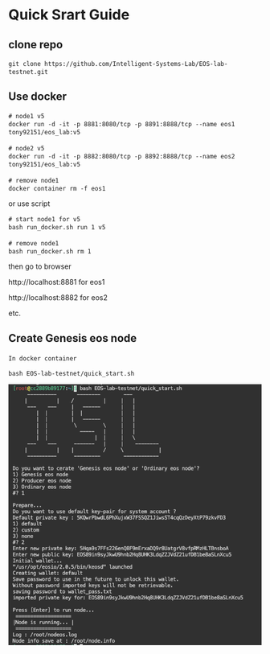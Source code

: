 # Quick Srart Guide

## clone repo

```sheel=
git clone https://github.com/Intelligent-Systems-Lab/EOS-lab-testnet.git
```

## Use docker 

```shell=
# node1 v5
docker run -d -it -p 8881:8080/tcp -p 8891:8888/tcp --name eos1 tony92151/eos_lab:v5

# node2 v5
docker run -d -it -p 8882:8080/tcp -p 8892:8888/tcp --name eos2 tony92151/eos_lab:v5

# remove node1
docker container rm -f eos1
```
or use script
```shell=
# start node1 for v5
bash run_docker.sh run 1 v5

# remove node1
bash run_docker.sh rm 1
```

then go to browser

http://localhost:8881 for eos1

http://localhost:8882 for eos2

etc.

## Create Genesis eos node

`In docker container`

```shell=
bash EOS-lab-testnet/quick_start.sh
```
![image](images/image3.png)